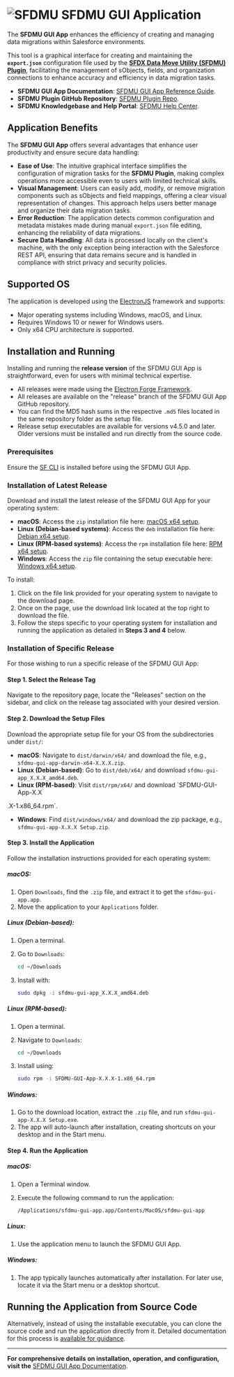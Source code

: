 # ![SFDMU](https://github.com/forcedotcom/SFDX-Data-Move-Utility/blob/master/src/images/logo-black.png)&nbsp;SFDMU GUI Application

The **SFDMU GUI App** enhances the efficiency of creating and managing data migrations within Salesforce environments. 

This tool is a graphical interface for creating and maintaining the **`export.json`** configuration file used by the [**SFDX Data Move Utility (SFDMU) Plugin**](https://github.com/forcedotcom/SFDX-Data-Move-Utility), facilitating the management of sObjects, fields, and organization connections to enhance accuracy and efficiency in data migration tasks.

- **SFDMU GUI App Documentation**: [SFDMU GUI App Reference Guide](https://help.sfdmu.com/sfdmu-gui-app).
- **SFDMU Plugin GitHub Repository**: [SFDMU Plugin Repo](https://github.com/forcedotcom/SFDX-Data-Move-Utility).
- **SFDMU Knowledgebase and Help Portal**: [SFDMU Help Center](https://help.sfdmu.com/).

## Application Benefits

The **SFDMU GUI App** offers several advantages that enhance user productivity and ensure secure data handling:

- **Ease of Use**: The intuitive graphical interface simplifies the configuration of migration tasks for the **SFDMU Plugin**, making complex operations more accessible even to users with limited technical skills.
- **Visual Management**: Users can easily add, modify, or remove migration components such as sObjects and field mappings, offering a clear visual representation of changes. This approach helps users better manage and organize their data migration tasks.
- **Error Reduction**: The application detects common configuration and metadata mistakes made during manual `export.json` file editing, enhancing the reliability of data migrations.
- **Secure Data Handling**: All data is processed locally on the client's machine, with the only exception being interaction with the Salesforce REST API, ensuring that data remains secure and is handled in compliance with strict privacy and security policies.

## Supported OS

The application is developed using the [ElectronJS](https://www.electronjs.org/) framework and supports:

- Major operating systems including Windows, macOS, and Linux.
- Requires Windows 10 or newer for Windows users.
- Only x64 CPU architecture is supported.

## Installation and Running
Installing and running the **release version** of the SFDMU GUI App is straightforward, even for users with minimal technical expertise. 
- All releases were made using the [Electron Forge Framework](https://www.electronforge.io/).
- All releases are available on the "release" branch of the SFDMU GUI App GitHub repository.
- You can find the MD5 hash sums in the respective `.md5` files located in the same repository folder as the setup file.
- Release setup executables are available for versions v4.5.0 and later. Older versions must be installed and run directly from the source code.

### Prerequisites

Ensure the [SF CLI](https://developer.salesforce.com/docs/atlas.en-us.sfdx_setup.meta/sfdx_setup/sfdx_setup_install_cli.htm) is installed before using the SFDMU GUI App.

### Installation of Latest Release

Download and install the latest release of the SFDMU GUI App for your operating system:

- **macOS**: Access the `zip` installation file here: [macOS x64 setup](https://github.com/forcedotcom/SFDX-Data-Move-Utility-Desktop-App/tree/release/dist/darwin/x64/).
- **Linux (Debian-based systems)**: Access the `deb` installation file here: [Debian x64 setup](https://github.com/forcedotcom/SFDX-Data-Move-Utility-Desktop-App/tree/release/dist/deb/x64/).
- **Linux (RPM-based systems)**: Access the `rpm` installation file here: [RPM x64 setup](https://github.com/forcedotcom/SFDX-Data-Move-Utility-Desktop-App/tree/release/dist/rpm/x64/).
- **Windows**: Access the `zip` file containing the setup executable here: [Windows x64 setup](https://github.com/forcedotcom/SFDX-Data-Move-Utility-Desktop-App/tree/release/dist/windows/x64/).

To install:

1. Click on the file link provided for your operating system to navigate to the download page.
2. Once on the page, use the download link located at the top right to download the file.
3. Follow the steps specific to your operating system for installation and running the application as detailed in **Steps 3 and 4** below.

### Installation of Specific Release

For those wishing to run a specific release of the SFDMU GUI App:

#### Step 1. Select the Release Tag

Navigate to the repository page, locate the "Releases" section on the sidebar, and click on the release tag associated with your desired version.

#### Step 2. Download the Setup Files

Download the appropriate setup file for your OS from the subdirectories under `dist/`:

- **macOS**: Navigate to `dist/darwin/x64/` and download the file, e.g., `sfdmu-gui-app-darwin-x64-X.X.X.zip`.
- **Linux (Debian-based)**: Go to `dist/deb/x64/` and download `sfdmu-gui-app_X.X.X_amd64.deb`.
- **Linux (RPM-based)**: Visit `dist/rpm/x64/` and download `SFDMU-GUI-App-X.X

.X-1.x86_64.rpm`.
- **Windows**: Find `dist/windows/x64/` and download the zip package, e.g., `sfdmu-gui-app-X.X.X Setup.zip`.

#### Step 3. Install the Application

Follow the installation instructions provided for each operating system:

##### macOS:

1. Open `Downloads`, find the `.zip` file, and extract it to get the `sfdmu-gui-app.app`.
2. Move the application to your `Applications` folder.

##### Linux (Debian-based):

1. Open a terminal.

2. Go to `Downloads`:

   ```bash
   cd ~/Downloads
   ```

3. Install with:

   ```bash
   sudo dpkg -i sfdmu-gui-app_X.X.X_amd64.deb
   ```

##### Linux (RPM-based):

1. Open a terminal.

2. Navigate to `Downloads`:

   ```bash
   cd ~/Downloads
   ```

3. Install using:

   ```bash
   sudo rpm -i SFDMU-GUI-App-X.X.X-1.x86_64.rpm
   ```

##### Windows:

1. Go to the download location, extract the `.zip` file, and run `sfdmu-gui-app-X.X.X Setup.exe`.
2. The app will auto-launch after installation, creating shortcuts on your desktop and in the Start menu.

#### Step 4. Run the Application

##### macOS:

1. Open a Terminal window.

2. Execute the following command to run the application:

   ```bash
   /Applications/sfdmu-gui-app.app/Contents/MacOS/sfdmu-gui-app
   ```

##### Linux:

1. Use the application menu to launch the SFDMU GUI App.

##### Windows:

1. The app typically launches automatically after installation. For later use, locate it via the Start menu or a desktop shortcut.

## Running the Application from Source Code

Alternatively, instead of using the installable executable, you can clone the source code and run the application directly from it. 
Detailed documentation for this process is [available for guidance](https://help.sfdmu.com/sfdmu-gui-app#installation-of-the-source-code).

---

**For comprehensive details on installation, operation, and configuration, visit the** [SFDMU GUI App Documentation](https://help.sfdmu.com/sfdmu-gui-app).
